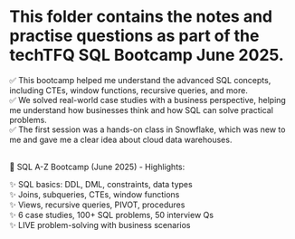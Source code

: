 # This folder contains the notes and practise questions as part of the techTFQ SQL Bootcamp June 2025. <br>
✅ This bootcamp helped me understand the advanced SQL concepts, including CTEs, window functions, recursive queries, and more.<br>
✅ We solved real-world case studies with a business perspective, helping me understand how businesses think and how SQL can solve practical problems.<br>
✅ The first session was a hands-on class in Snowflake, which was new to me and gave me a clear idea about cloud data warehouses.<br> <br>

📌	SQL A-Z Bootcamp (June 2025) - Highlights: <br>

✨	SQL basics: DDL, DML, constraints, data types <br>
✨	Joins, subqueries, CTEs, window functions<br>
✨	Views, recursive queries, PIVOT, procedures<br>
✨	6 case studies, 100+ SQL problems, 50 interview Qs<br>
✨	LIVE problem-solving with business scenarios<br>

